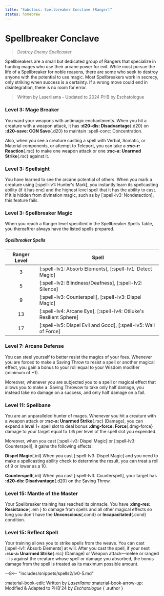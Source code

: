 ```yaml
---
title: "Subclass: Spellbreaker Conclave (Ranger)"
status: homebrew
---
```


<p style="display:none">
Destroy Enemy Spellcaster
</p>

# Spellbreaker Conclave

> *Destroy Enemy Spellcaster*

Spellbreakers are a small but dedicated group of Rangers that specialize in hunting mages who use their arcane power for evil. While most pursue the life of a Spellbreaker for noble reasons, there are some who seek to destroy anyone with the potential to use magic. Most Spellbreakers work in secrecy, only striking when success is a certainty. If a wrong move could end in disintegration, there is no room for error.

> Written by Laserllama - Updated to 2024 PHB by Eschatologue

### Level 3: Mage Breaker

You ward your weapons with antimagic enchantments. When you hit a creature with a weapon attack, it has **:d20-dis: Disadvantage**{.d20} on **:d20-save: CON Save**{.d20} to maintain :spell-conc: Concentration.

Also, when you see a creature casting a spell with Verbal, Somatic, or Material components, or attempt to Teleport, you can take a **:rsc-r: Reaction**{.rsc} to make one weapon attack or one **:rsc-a: Unarmed Strike**{.rsc} against it.

### Level 3: Spellsight

You have learned to see the arcane potential of others. When you mark a creature using [:spell-lv1: Hunter's Mark], you instantly learn its spellcasting ability (if it has one) and the highest level spell that it has the ability to cast. If it is hidden from divination magic, such as by [:spell-lv3: Nondetection], this feature fails.

### Level 3: Spellbreaker Magic

When you reach a Ranger level specified in the Spellbreaker Spells Table, you thereaftrer always have the listed spells prepared.

##### Spellbreaker Spells

| Ranger Level | Spell |
|:-:|---|
| 3 | [:spell-lv1: Absorb Elements], [:spell-lv1: Detect Magic] |
| 5 | [:spell-lv2: Blindness/Deafness], [:spell-lv2: Silence] |
| 9 | [:spell-lv3: Counterspell], [:spell-lv3: Dispel Magic] |
| 13 | [:spell-lv4: Arcane Eye], [:spell-lv4: Otiluke's Resilient Sphere] |
| 17 | [:spell-lv5: Dispel Evil and Good], [:spell-lv5: Wall of Force] |

### Level 7: Arcane Defense

You can steel yourself to better resist the magics of your foes. Whenever you are forced to make a Saving Throw to resist a spell or another magical effect, you gain a bonus to your roll equal to your Wisdom modifier (minimum of +1).

Moreover, whenever you are subjected you to a spell or magical effect that allows you to make a :Saving Throwow to take only half damage, you instead take no damage on a success, and only half damage on a fail.

### Level 11: Spellbane

You are an unparalleled hunter of mages. Whenever you hit a creature with a weapon attack or **:rsc-a: Unarmed Strike**{.rsc} (Damage), you can expend a level 1+ spell slot to deal bonus **:dmg-force: Force**{.dmg-force} damage to your target equal to `1d8` per level of the spell slot you expended. 

Moreover, when you cast [:spell-lv3: Dispel Magic] or [:spell-lv3: Counterspell], it gains the following effects.

**Dispel Magic**{.inl} When you cast [:spell-lv3: Dispel Magic] and you need to make a spellcasting ability check to determine the result, you can treat a roll of 9 or lower as a 10. 

**Counterspell**{.inl} When you cast [:spell-lv3: Counterspell], your target has **:d20-dis: Disadvantage**{.d20} on the Saving Throw.

### Level 15: Mantle of the Master

Your Spellbreaker training has reached its pinnacle. You have **:dmg-res: Resistance**{ .em } to damage from spells and all other magical effects so long you don't have the **Unconscious**{.cond} or **Incapacitated**{.cond} condition.

### Level 15: Reflect Spell

Your training allows you to strike spells from the weave. You can cast [:spell-lv1: Absorb Elements] at will. After you cast the spell, if your next **:rsc-a: Unarmed Strike**{.rsc} (Damage) or Weapon attack—melee or ranged—is against the creature whose spell or damage you absorbed, the bonus damage from the spell is treated as its maximum possible amount.

--8<-- "includes/snippets/spells2/lv0-5.md"

:material-book-edit: Written by *Laserllama* :material-book-arrow-up: Modified & Adapted to PHB'24 by *Eschatologue*
{ .author }